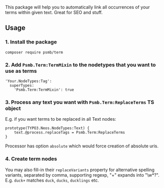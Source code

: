 
This package will help you to automatically link all occurrences of
your terms within given text. Great for SEO and stuff.

## Usage

### 1. Install the package

```
composer require psmb/term
```

### 2. Add `Psmb.Term:TermMixin` to the nodetypes that you want to use as terms

```
'Your.NodeTypes:Tag':
  superTypes:
    'Psmb.Term:TermMixin': true
```

### 3. Process any text you want with `Psmb.Term:ReplaceTerms` TS object

E.g. if you want terms to be replaced in all Text nodes:

```
prototype(TYPO3.Neos.NodeTypes:Text) {
	text.@process.replaceTags = Psmb.Term:ReplaceTerms
}
```

Processor has option `absolute` which would force creation of absolute uris.

### 4. Create term nodes

You may also fill-in their `replaceVariants` property for alternative spelling
variants, separated by comma, supporting regexp, "+" expands into "\w*?".
E.g. `duck+` matches `duck`, `ducks`, `ducklings` etc.
